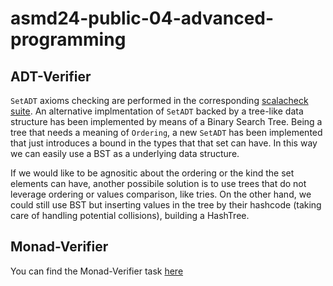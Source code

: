 # asmd24-public-04-advanced-programming

## ADT-Verifier

`SetADT` axioms checking are performed in the corresponding [scalacheck suite](https://github.com/S-furi/asmd24-public-04-advanced-programming/blob/main/src/test/scala/lab04/SetADTCheck.scala).
An alternative implmentation of `SetADT` backed by a tree-like data structure has been implemented
by means of a Binary Search Tree. Being a tree that needs a meaning of `Ordering`, a new `SetADT` has been
implemented that just introduces a bound in the types that that set can have. In this way we can easily
use a BST as a underlying data structure.

If we would like to be agnositic about the ordering or the kind the set elements can have,
another possibile solution is to use trees that do not leverage ordering or values comparison,
like tries. On the other hand, we could still use BST but inserting values in the tree by their hashcode
(taking care of handling potential collisions), building a HashTree.

## Monad-Verifier

You can find the Monad-Verifier task [here](https://github.com/S-furi/monads-axioms-checker)
